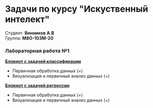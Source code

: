 # Задачи по курсу "Искуственный интелект" #
Студент: **Винников А.В**
<br>Группа: **М8О-103М-20**

### Лабораторная работа №1 ### 

**[Блокнот с задачей классификации](https://github.com/alex-12345/mai_tasks/tree/master/ml_labs/working_with_ecommerce_data.ipynb)**
- Первичная обработка данных (+)
- Визуализация и первичный анализ данных (+)

**[Блокнот с задачей регрессии](https://github.com/alex-12345/mai_tasks/tree/master/ml_labs/working_with_house_data.ipynb)**
- Первичная обработка данных (+)
- Визуализация и первичный анализ данных (+)
